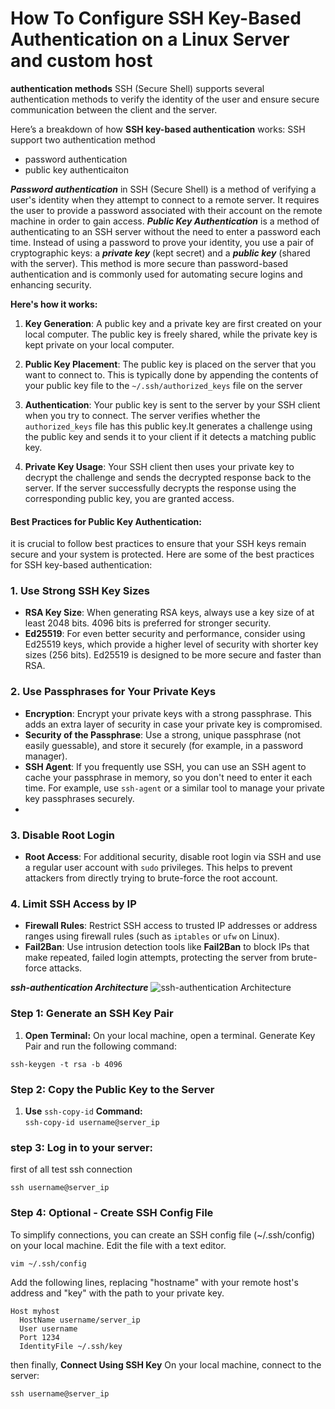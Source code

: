 # How To Configure SSH Key-Based Authentication on a Linux Server and custom host

 **authentication methods**
SSH (Secure Shell) supports several authentication methods to verify the identity of the user and ensure secure communication between the client and the server.

Here’s a breakdown of how **SSH key-based authentication** works:
SSH support two authentication method 

 - password authentication
 - public key authenticaiton

***Password authentication*** in SSH (Secure Shell) is a method of verifying a user's identity when they attempt to connect to a remote server. It requires the user to provide a password associated with their account on the remote machine in order to gain access.
***Public Key Authentication*** is a method of authenticating to an SSH server without the need to enter a password each time. Instead of using a password to prove your identity, you use a pair of cryptographic keys: a ***private key*** (kept secret) and a ***public key*** (shared with the server). This method is more secure than password-based authentication and is commonly used for automating secure logins and enhancing security.


**Here's how it works:**

1.  **Key Generation**: A public key and a private key are first created on your local computer. The public key is freely shared, while the private key is kept private on your local computer.
    
2.  **Public Key Placement**: The public key is placed on the server that you want to connect to. This is typically done by appending the contents of your public key file to the  `~/.ssh/authorized_keys`  file on the server
    
3.  **Authentication**: Your public key is sent to the server by your SSH client when you try to connect. The server verifies whether the `authorized_keys` file has this public key.It generates a challenge using the public key and sends it to your client if it detects a matching public key.
    
4.  **Private Key Usage**: Your SSH client then uses your private key to decrypt the challenge and sends the decrypted response back to the server. If the server successfully decrypts the response using the corresponding public key, you are granted access.

#### Best Practices for Public Key Authentication:
it is crucial to follow best practices to ensure that your SSH keys remain secure and your system is protected. Here are some of the best practices for SSH key-based authentication:
### 1. **Use Strong SSH Key Sizes**
-   **RSA Key Size**: When generating RSA keys, always use a key size of at least 2048 bits. 4096 bits is preferred for stronger security.
-   **Ed25519**: For even better security and performance, consider using Ed25519 keys, which provide a higher level of security with shorter key sizes (256 bits). Ed25519 is designed to be more secure and faster than RSA.

### 2. **Use Passphrases for Your Private Keys**
-   **Encryption**: Encrypt your private keys with a strong passphrase. This adds an extra layer of security in case your private key is compromised.
-   **Security of the Passphrase**: Use a strong, unique passphrase (not easily guessable), and store it securely (for example, in a password manager).
-   **SSH Agent**: If you frequently use SSH, you can use an SSH agent to cache your passphrase in memory, so you don't need to enter it each time. For example, use `ssh-agent` or a similar tool to manage your private key passphrases securely.
- 
### 3. **Disable Root Login**
-   **Root Access**: For additional security, disable root login via SSH and use a regular user account with `sudo` privileges. This helps to prevent attackers from directly trying to brute-force the root account.

### 4. **Limit SSH Access by IP**
-   **Firewall Rules**: Restrict SSH access to trusted IP addresses or address ranges using firewall rules (such as `iptables` or `ufw` on Linux).
-   **Fail2Ban**: Use intrusion detection tools like **Fail2Ban** to block IPs that make repeated, failed login attempts, protecting the server from brute-force attacks.

***ssh-authentication Architecture***
![ssh-authentication Architecture](https://i.ibb.co.com/kHWrPvC/ssh-initiate-connection.png)

### **Step 1: Generate an SSH Key Pair**

1.  **Open Terminal:** On your local machine, open a terminal. Generate Key Pair and run the following command:

`ssh-keygen -t rsa -b 4096`
  ### **Step 2: Copy the Public Key to the Server**
1.  **Use** `ssh-copy-id` **Command:**\
`ssh-copy-id username@server_ip`

### step 3: Log in to your server:
first of all test ssh connection

`ssh username@server_ip`
### Step 4: Optional - Create SSH Config File
To simplify connections, you can create an SSH config file (~/.ssh/config) on your local machine. Edit the file with a text editor. 

`vim ~/.ssh/config`

Add the following lines, replacing "hostname" with your remote host's address and "key" with the path to your private key.


```
Host myhost
  HostName username/server_ip
  User username
  Port 1234
  IdentityFile ~/.ssh/key

```
then finally,
**Connect Using SSH Key** On your local machine, connect to the server:

`ssh username@server_ip`
